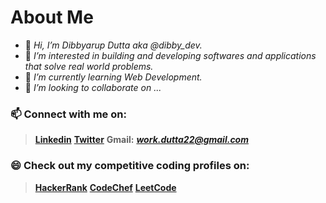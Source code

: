 #      About Me
- 👋 *Hi, I’m Dibbyarup Dutta aka @dibby_dev.*
- 👀 *I’m interested in building and developing softwares and applications that solve real world problems.*
- 🌱 *I’m currently learning Web Development.*
- 💞️ *I’m looking to collaborate on ...*
###  📫 Connect with me on: 
>[**Linkedin**](https://www.linkedin.com/dibbyarup_dutta) 
[**Twitter**](https://www.twitter.com/dibby_op) 
**Gmail:** ***work.dutta22@gmail.com***
### :smile: Check out my competitive coding profiles on:
> [**HackerRank**](https://www.hackerrank.com/dibby_dev)
 [**CodeChef**](https://www.codechef.com/users/dibby_dev)
 [**LeetCode**](https://leetcode.com/dibby_dev/)
 
<!---
dibby-dev/dibby-dev is a ✨ special ✨ repository because its `README.md` (this file) appears on your GitHub profile.
You can click the Preview link to take a look at your changes.
--->

